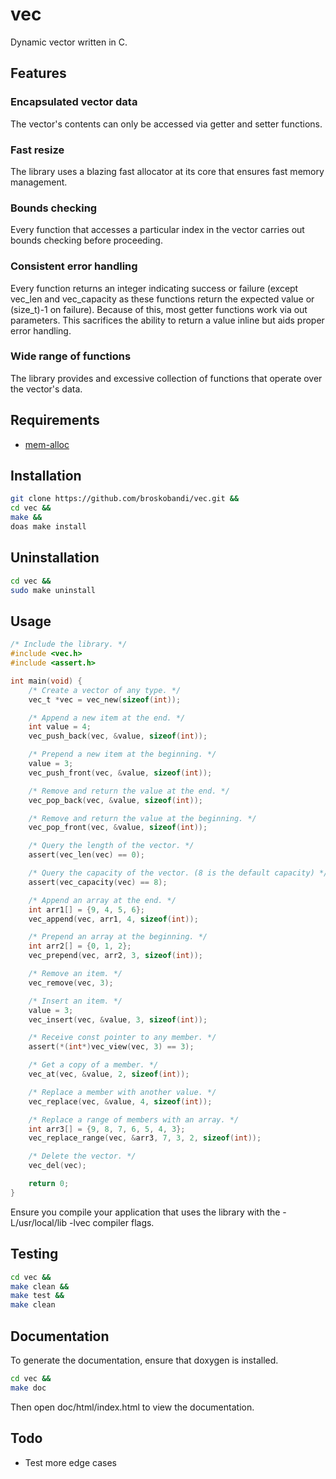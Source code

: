 # vec
Dynamic vector written in C.

## Features
### Encapsulated vector data
The vector's contents can only be accessed via getter and setter functions.
### Fast resize
The library uses a blazing fast allocator at its core that ensures fast 
memory management.
### Bounds checking
Every function that accesses a particular index in the vector carries out 
bounds checking before proceeding.
### Consistent error handling
Every function returns an integer indicating success or failure (except 
vec_len and vec_capacity as these functions return the expected value or 
(size_t)-1 on failure). Because of this, most getter functions work via
out parameters. This sacrifices the ability to return a value inline but 
aids proper error handling.
### Wide range of functions
The library provides and excessive collection of functions that operate over
the vector's data.
## Requirements
- [mem-alloc](https://github.com/broskobandi/mem-alloc.git)
## Installation
```bash
git clone https://github.com/broskobandi/vec.git &&
cd vec &&
make &&
doas make install
```
## Uninstallation
```bash
cd vec &&
sudo make uninstall
```
## Usage
```c
/* Include the library. */
#include <vec.h>
#include <assert.h>

int main(void) {
	/* Create a vector of any type. */
	vec_t *vec = vec_new(sizeof(int));

	/* Append a new item at the end. */
	int value = 4;
	vec_push_back(vec, &value, sizeof(int));

	/* Prepend a new item at the beginning. */
	value = 3;
	vec_push_front(vec, &value, sizeof(int));

	/* Remove and return the value at the end. */
	vec_pop_back(vec, &value, sizeof(int));

	/* Remove and return the value at the beginning. */
	vec_pop_front(vec, &value, sizeof(int));

	/* Query the length of the vector. */
	assert(vec_len(vec) == 0);

	/* Query the capacity of the vector. (8 is the default capacity) */
	assert(vec_capacity(vec) == 8);

	/* Append an array at the end. */
	int arr1[] = {9, 4, 5, 6};
	vec_append(vec, arr1, 4, sizeof(int));

	/* Prepend an array at the beginning. */
	int arr2[] = {0, 1, 2};
	vec_prepend(vec, arr2, 3, sizeof(int));

	/* Remove an item. */
	vec_remove(vec, 3);

	/* Insert an item. */
	value = 3;
	vec_insert(vec, &value, 3, sizeof(int));

	/* Receive const pointer to any member. */
	assert(*(int*)vec_view(vec, 3) == 3);

	/* Get a copy of a member. */
	vec_at(vec, &value, 2, sizeof(int));

	/* Replace a member with another value. */
	vec_replace(vec, &value, 4, sizeof(int));

	/* Replace a range of members with an array. */
	int arr3[] = {9, 8, 7, 6, 5, 4, 3};
	vec_replace_range(vec, &arr3, 7, 3, 2, sizeof(int));

	/* Delete the vector. */
	vec_del(vec);

	return 0;
}
```
Ensure you compile your application that uses the library with the 
-L/usr/local/lib -lvec compiler flags.
## Testing
```bash
cd vec &&
make clean &&
make test &&
make clean
```
## Documentation
To generate the documentation, ensure that doxygen is installed.
```bash
cd vec &&
make doc
```
Then open doc/html/index.html to view the documentation.
## Todo
- Test more edge cases
